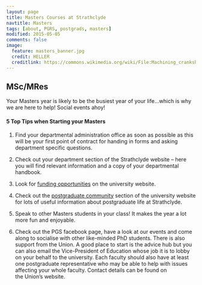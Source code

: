 ```yaml
---
layout: page
title: Masters Courses at Strathclyde
navtitle: Masters
tags: [about, PGRS, postgrads, masters]
modified: 2015-05-05
comments: false
image:
  feature: masters_banner.jpg
  credit: HELLER
  creditlink: https://commons.wikimedia.org/wiki/File:Machining_crankshaft.jpg
---
```


## MSc/MRes

Your Masters year is likely to be the busiest year of your life...which is why we are here to help! Social events ahoy!

#### 5 Top Tips when Starting your Masters

1. Find your departmental administration office as soon as possible as this will be your first point of contract for handing in forms and asking department specific questions.

2. Check out your department section of the Strathclyde website – here you will find relevant information and a copy of your departmental handbook.

3. Look for [funding opportunities](http://www.strath.ac.uk/studentfinancialsupport/studentfunding/postgraduatefunding/) on the university website.

4. Check out the [postgraduate community](http://www.strath.ac.uk/postgrad/) section of the university website for lots of useful information about postgraduate life at Strathclyde.

5. Speak to other Masters students in your class! It makes the year a lot more fun and enjoyable.

6. Check out the PGS facebook page, have a look at our events and come along to socialise with other like-minded PhD students.
There is also support from the Union. A good place to start is the advice hub but you can also email the Vice-President of Education whose job it is to lobby on your behalf to the university. Each faculty should also have at least one postgraduate representative who may be able to help with issues affecting your whole faculty. Contact details can be found on the Union’s website.
